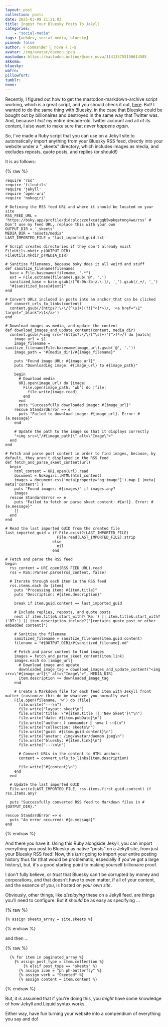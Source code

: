 ```yaml
---
layout: post
collection: posts
date: 2025-03-09 21:21:03
title: Ingest Your Bluesky Posts To Jekyll
categories:
    - "social-media"
tags: [webdev, social-media, bluesky]
pinned: false
author: ⸸ commander ░ nova ⸸ :~$
avatar: /img/avatar/daemon.jpeg
mastodon: https://mastodon.online/@cmdr_nova/114135755156614585
akkoma: 
bluesky: 
wafrn: 
pillowfort: 
tumblr: 
none: 
---
```

Recently, I figured out how to get the mastodon-markdown-archive script working, which is a great script, and you should check it out, <a href="https://git.garrido.io/gabriel/mastodon-markdown-archive#installation" target="_blank">here</a>. But! I wanted to do the same thing with Bluesky, in the case that Bluesky could be bought out by billionaires and destroyed in the same way that Twitter was. And, because I *lost* my entire decade-old Twitter account and all of its content, I also want to make sure that *never happens again*.

So, I've made a Ruby script that you can use on a Jekyll site to automatically import anything from your Bluesky RSS feed, directly into your website under a "_skeets" directory, which includes images as media, and excludes reposts, quote posts, and replies (or should!)

It is as follows:

{% raw %}
```
require 'rss'
require 'fileutils'
require 'jekyll'
require 'open-uri'
require 'nokogiri'

# Defining the RSS feed URL and where it should be located on your site
RSS_FEED_URL = 'https://bsky.app/profile/did:plc:zzofxcatgqb5wpkqetnng4wo/rss' # Don't use my feed URL, replace this with your own
OUTPUT_DIR = '_skeets'
MEDIA_DIR = 'assets/media'
LAST_IMPORTED_FILE = 'last_imported_guid.txt'

# Script creates directories if they don't already exist
FileUtils.mkdir_p(OUTPUT_DIR)
FileUtils.mkdir_p(MEDIA_DIR)

# Sanitize filenames, because bsky does it all weird and stuff
def sanitize_filename(filename)
  base = File.basename(filename, ".*")
  ext = File.extname(filename).gsub('@', '.')
  sanitized_base = base.gsub(/[^0-9A-Za-z.\-]/, '_').gsub(/_+/, '_')
  "#{sanitized_base}#{ext}"
end

# Convert URLs included in posts into an anchor that can be clicked
def convert_urls_to_links(content)
  content.gsub(/(https?:\/\/[^\s]+)(?![^<]*>)/, '<a href="\1" target="_blank">\1</a>')
end

# Download images as media, and update the content
def download_images_and_update_content(content, media_dir)
  content.gsub(/<img src="(https?:\/\/[^\s]+)"[^>]*>/) do |match|
    image_url = $1
    image_filename = sanitize_filename(File.basename(image_url).gsub('@', '.'))
    image_path = "#{media_dir}/#{image_filename}"
    
    puts "Found image URL: #{image_url}"
    puts "Downloading image: #{image_url} to #{image_path}"
    
    begin
      # Download media
      URI.open(image_url) do |image|
        File.open(image_path, 'wb') do |file|
          file.write(image.read)
        end
      end
      puts "Successfully downloaded image: #{image_url}"
    rescue StandardError => e
      puts "Failed to download image: #{image_url}. Error: #{e.message}"
    end
    
    # Update the path to the image so that it displays correctly
    "<img src=\"/#{image_path}\" alt=\"Image\">"
  end
end

# Fetch and parse post content in order to find images, because, by default, they aren't displayed in the RSS feed
def fetch_and_parse_skeet_content(url)
  begin
    html_content = URI.open(url).read
    document = Nokogiri::HTML(html_content)
    images = document.css('meta[property="og:image"]').map { |meta| meta['content'] }
    puts "Found images: #{images}" if images.any?
    images
  rescue StandardError => e
    puts "Failed to fetch or parse skeet content: #{url}. Error: #{e.message}"
    []
  end
end

# Read the last imported GUID from the created file
last_imported_guid = if File.exist?(LAST_IMPORTED_FILE)
                       File.read(LAST_IMPORTED_FILE).strip
                     else
                       nil
                     end

# Fetch and parse the RSS feed
begin
  rss_content = URI.open(RSS_FEED_URL).read
  rss = RSS::Parser.parse(rss_content, false)

  # Iterate through each item in the RSS feed
  rss.items.each do |item|
    puts "Processing item: #{item.title}"
    puts "Description: #{item.description}"
    
    break if item.guid.content == last_imported_guid

    # Exclude replies, reposts, and quote posts
    next if item.title&.start_with?('Re:') || item.title&.start_with?('RT:') || item.description.include?("[contains quote post or other embedded content]")

    # Sanitize the filename
    sanitized_filename = sanitize_filename(item.guid.content)
    filename = "#{OUTPUT_DIR}/#{sanitized_filename}.md"
    
    # Fetch and parse content to find images
    images = fetch_and_parse_skeet_content(item.link)
    images.each do |image_url|
      # Download image and update
      downloaded_image_tag = download_images_and_update_content("<img src=\"#{image_url}\" alt=\"Image\">", MEDIA_DIR)
      item.description += downloaded_image_tag
    end

    # Create a Markdown file for each feed item with Jekyll front matter (customize this do be whatever you normally use)
    File.open(filename, 'w') do |file|
      file.write("---\n")
      file.write("layout: skeet\n")
      file.write("title: \"#{item.title || 'New Skeet'}\"\n")
      file.write("date: #{item.pubDate}\n")
      file.write("author: ⸸ commander ░ nova ⸸ :~$\n")
      file.write("collection: skeets\n")
      file.write("guid: #{item.guid.content}\n")
      file.write("avatar: /img/avatar/daemon.jpeg\n")
      file.write("bluesky: #{item.link}\n")
      file.write("---\n\n")
  
      # Convert URLs in the content to HTML anchors
      content = convert_urls_to_links(item.description)
      
      file.write("#{content}\n")
    end
  end

  # Update the last imported GUID
  File.write(LAST_IMPORTED_FILE, rss.items.first.guid.content) if rss.items.any?

  puts "Successfully converted RSS feed to Markdown files in #{OUTPUT_DIR}."

rescue StandardError => e
  puts "An error occurred: #{e.message}"
end
```
{% endraw %}

And there you have it. Using this Ruby alongside Jekyll, you can import everything you post to Bluesky as native "posts" on a Jekyll site, from just your Bluesky RSS feed! Now, this *isn't* going to import your entire posting history thus far (that would be problematic, especially if you've got a large history), but, it's a good starting point to making yourself billionaire proof.

I don't fully believe, or *trust* that Bluesky can't be corrupted by money and corporations, and that doesn't have to even matter, if all of your content, and the essence of *you*, is hosted on *your own site*.

Obviously, other things, like *displaying* these on a Jekyll feed, are things you'll need to configure. But it *should* be as easy as specifying ...

{% raw %}
```
{% assign skeets_array = site.skeets %}
```
{% endraw %}

and then ...

{% raw %}
```
  {% for item in paginated_array %}
    {% assign post_type = item.collection %}
        {% elsif post_type == "skeets" %}
      {% assign icon = "ph ph-butterfly" %}
      {% assign verb = "Skeeted" %}
      {% assign content = item.content %}
```
{% endraw %}

But, it *is* assumed that if you're doing this, you *might* have some knowledge of how Jekyll and Liquid syntax works.

Either way, have fun turning your website into a compendium of everything you say and do!